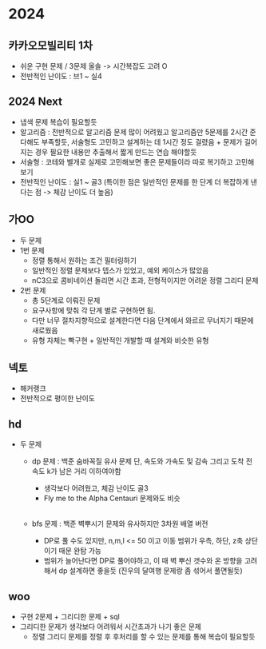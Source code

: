 # 2024

## 카카오모빌리티 1차

- 쉬운 구현 문제 / 3문제 올솔 -> 시간복잡도 고려 O
- 전반적인 난이도 : 브1 ~ 실4

## 2024 Next

- 냅색 문제 복습이 필요할듯
- 알고리즘 : 전반적으로 알고리즘 문제 많이 어려웠고 알고리즘만 5문제를 2시간 준다해도 부족할듯, 서술형도 고민하고 설계하는 데 1시간 정도 걸렸음 + 문제가 길어지는 경우 필요한 내용만 추출해서 짧게 만드는
  연습 해야할듯
- 서술형 : 코테와 별개로 실제로 고민해보면 좋은 문제들이라 따로 복기하고 고민해보기
- 전반적인 난이도 : 실1 ~ 골3 (특이한 점은 일반적인 문제를 한 단계 더 복잡하게 낸다는 점 -> 체감 난이도 더 높음)

## 가OO

- 두 문제
- 1번 문제
  - 정렬 통해서 원하는 조건 필터링하기
  - 일반적인 정렬 문제보다 뎁스가 있었고, 예외 케이스가 많았음
  - nC3으로 콤비네이션 돌리면 시간 초과, 전형적이지만 어려운 정렬 그리디 문제
- 2번 문제
  - 총 5단계로 이뤄진 문제
  - 요구사항에 맞춰 각 단계 별로 구현하면 됨.
  - 다만 너무 절차지향적으로 설계한다면 다음 단계에서 와르르 무너지기 때문에 새로웠음
  - 유형 자체는 빡구현 + 일반적인 개발할 때 설계와 비슷한 유형

## 넥토

- 해커랭크
- 전반적으로 평이한 난이도

## hd
- 두 문제
  - dp 문제 : 백준 숨바꼭질 유사 문제 단, 속도와 가속도 및 감속 그리고 도착 전 속도 k가 남은 거리 이하여야함
    - 생각보다 어려웠고, 체감 난이도 골3
    - Fly me to the Alpha Centauri 문제와도 비슷
    
    <br>
    
  - bfs 문제 : 백준 벽뿌시기 문제와 유사하지만 3차원 배열 버전
    - DP로 풀 수도 있지만, n,m,l <= 50 이고 이동 범위가 우측, 하단, z축 상단 이기 때문 완탐 가능
    - 범위가 늘어난다면 DP로 풀어야하고, 이 때 벽 뿌신 갯수와 온 방향을 고려해서 dp 설계하면 좋을듯 (진우의 달여행 문제랑 좀 섞어서 풀면될듯) 

## woo
- 구현 2문제 + 그리디한 문제 + sql
- 그리디한 문제가 생각보다 어려워서 시간초과가 나기 좋은 문제
  - 정렬 그리디 문제를 정렬 후 후처리를 할 수 있는 문제를 통해 복습이 필요할듯
